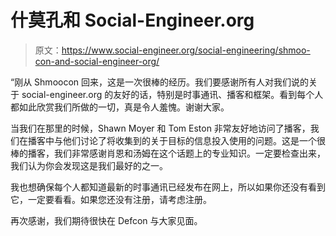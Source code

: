 # 什莫孔和 Social-Engineer.org

> 原文：<https://www.social-engineer.org/social-engineering/shmoo-con-and-social-engineer-org/>

“刚从 Shmoocon 回来，这是一次很棒的经历。我们要感谢所有人对我们说的关于 social-engineer.org 的友好的话，特别是时事通讯、播客和框架。看到每个人都如此欣赏我们所做的一切，真是令人羞愧。谢谢大家。

当我们在那里的时候，Shawn Moyer 和 Tom Eston 非常友好地访问了播客，我们在播客中与他们讨论了将收集到的关于目标的信息投入使用的问题。这是一个很棒的播客，我们非常感谢肖恩和汤姆在这个话题上的专业知识。一定要检查出来，我们认为你会发现这是我们最好的之一。

我也想确保每个人都知道最新的时事通讯已经发布在网上，所以如果你还没有看到它，一定要看看。如果您还没有注册，请考虑注册。

再次感谢，我们期待很快在 Defcon 与大家见面。